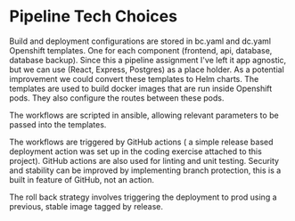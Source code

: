 # Pipeline Tech Choices

Build and deployment configurations are stored in bc.yaml and dc.yaml Openshift templates. One for each component (frontend, api, database, database backup). Since this a pipeline assignment I've left it app agnostic, but we can use (React, Express, Postgres) as a place holder. As a potential improvement we could convert these templates to Helm charts. The templates are used to build docker images that are run inside Openshift pods. They also configure the routes between these pods.

The workflows are scripted in ansible, allowing relevant parameters to be passed into the templates.

The workflows are triggered by GitHub actions ( a simple release based deployment action was set up in the coding exercise attached to this project). GitHub actions are also used for linting and unit testing. Security and stability can be improved by implementing branch protection, this is a built in feature of GitHub, not an action.

The roll back strategy involves triggering the deployment to prod using a previous, stable image tagged by release.